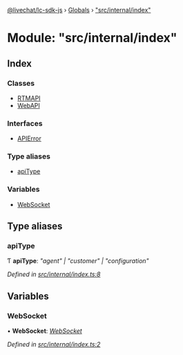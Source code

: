 [@livechat/lc-sdk-js](../README.md) › [Globals](../globals.md) › ["src/internal/index"](_src_internal_index_.md)

# Module: "src/internal/index"

## Index

### Classes

* [RTMAPI](../classes/_src_internal_index_.rtmapi.md)
* [WebAPI](../classes/_src_internal_index_.webapi.md)

### Interfaces

* [APIError](../interfaces/_src_internal_index_.apierror.md)

### Type aliases

* [apiType](_src_internal_index_.md#apitype)

### Variables

* [WebSocket](_src_internal_index_.md#websocket)

## Type aliases

###  apiType

Ƭ **apiType**: *"agent" | "customer" | "configuration"*

*Defined in [src/internal/index.ts:8](https://github.com/livechat/lc-sdk-js/blob/efba8ac/src/internal/index.ts#L8)*

## Variables

###  WebSocket

• **WebSocket**: *[WebSocket](_src_internal_index_.md#websocket)*

*Defined in [src/internal/index.ts:2](https://github.com/livechat/lc-sdk-js/blob/efba8ac/src/internal/index.ts#L2)*
